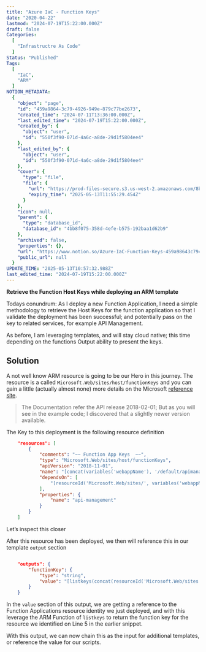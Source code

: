 ```yaml
---
title: "Azure IaC - Function Keys"
date: "2020-04-22"
lastmod: "2024-07-19T15:22:00.000Z"
draft: false
Categories:
  [
    "Infrastructre As Code"
  ]
Status: "Published"
Tags:
  [
    "IaC",
    "ARM"
  ]
NOTION_METADATA:
  {
    "object": "page",
    "id": "459a9864-3c79-4926-949e-879c77be2673",
    "created_time": "2024-07-11T13:36:00.000Z",
    "last_edited_time": "2024-07-19T15:22:00.000Z",
    "created_by": {
      "object": "user",
      "id": "550f3f90-071d-4a6c-a8de-29d1f5804ee4"
    },
    "last_edited_by": {
      "object": "user",
      "id": "550f3f90-071d-4a6c-a8de-29d1f5804ee4"
    },
    "cover": {
      "type": "file",
      "file": {
        "url": "https://prod-files-secure.s3.us-west-2.amazonaws.com/8bc3c4f0-c291-4309-a955-a5876c66b3de/aa9451e1-603f-4c42-9341-2633f7287f76/banner-iac-functionkeys.jpg?X-Amz-Algorithm=AWS4-HMAC-SHA256&X-Amz-Content-Sha256=UNSIGNED-PAYLOAD&X-Amz-Credential=ASIAZI2LB4667CIMMLBF%2F20250513%2Fus-west-2%2Fs3%2Faws4_request&X-Amz-Date=20250513T105529Z&X-Amz-Expires=3600&X-Amz-Security-Token=IQoJb3JpZ2luX2VjEEMaCXVzLXdlc3QtMiJHMEUCIDAhoFeXJzWz8tnlsVTyaIqX7mdJT7y5UGUSGvI%2FwrsMAiEAk%2BbgcbQSw9P0zf%2Bu4FQttnXJAqCHnQ6z1NcA2lW55nQqiAQI7P%2F%2F%2F%2F%2F%2F%2F%2F%2F%2FARAAGgw2Mzc0MjMxODM4MDUiDF5mjTOkoEMyXZEoPircA0p6jkPeeEOM8lL4QjEPUM4YE%2FV34NAcR5557QExZEu59IVCsXEJicVvCf3mMq0ThmcDY6bNR0tG2J9h0W2Gd9KFq7i%2BTb1qBDuroj9WDlwMKJGPf%2BLNR2aZoXKb6aT3XJjro2xDMMs%2FBVseJx5nRENoXCwpI0kuI%2FYlgNRDKs9bJ0rIq%2By4IFIr%2F4OikTgRp7IYVDfngpQurMLkVoWSzqSSczJsbU1hKKYkJKmTdxIKzrboczutmurHhM77ceeapXZ08Md0v%2BAnkCGWWwQ69KhMfhZ0ypnuJLzTYe8SpDXmO3T6sDhSiQeBGC0DcGkusUTUk9%2F0LB3PgJG28W2l9VQRtBhqbKk23nCobVg5253bI3%2FuYM5bHzUj2ArZAPqx65n2CbEag0gMPt6CjKckiCXo7i3AwkUu56Z9%2BdtWKtcN4CLVdJgZCtTw9FKjA4KNhuiwsCivYaSMYezlTIZzND84bLWnSYj8kdNCjzpMQ41SSBXIuFP4LrLYSGloF6kNTzGg0GTPMDPYroFRIeUjh9%2F4Af28L2sx9prPGcL5CI%2FTszGMGN9aS3lnPAUct0N3hEDfVbclYgNES4CdIyKAwrGskUCQDBbLPVo669kP9JLkX%2BrPZRgsQ%2FUvM5siML7BjMEGOqUBZ%2FFJFf0rhPoCdKoUfDO7%2BaQj3YXstNVqPKImka%2F8fLmpiVSVlSWnAEBj5rAzGAXg%2FLj5NOczeY3m6FdPxeH%2BxyLN3G7eMU978FOrDRVHglIgerfkcK9472j7KwY698bEucZL2q8vtNoraZfLYubNaZKbauMCYBJ8yvOqfX7PUtA6QAP3waFopooMyoBijuUfXLj4%2BmO%2F%2FbEPEF55MtcZVKkRpk3G&X-Amz-Signature=ce35ee2341066856ad476912fc94264573c334a10d48b527ac9f76950dea2919&X-Amz-SignedHeaders=host&x-id=GetObject",
        "expiry_time": "2025-05-13T11:55:29.454Z"
      }
    },
    "icon": null,
    "parent": {
      "type": "database_id",
      "database_id": "4bb8f075-358d-4efe-b575-192baa1d62b9"
    },
    "archived": false,
    "properties": {},
    "url": "https://www.notion.so/Azure-IaC-Function-Keys-459a98643c794926949e879c77be2673",
    "public_url": null
  }
UPDATE_TIME: "2025-05-13T10:57:32.988Z"
last_edited_time: "2024-07-19T15:22:00.000Z"
---
```


**Retrieve the Function Host Keys while deploying an ARM template**

Todays conundrum: As I deploy a new Function Application, I need a simple methodology to retrieve the Host Keys for the function application so that I validate the deployment has been successful; and potentially pass on the key to related services, for example API Management.

As before, I am leveraging templates, and will stay cloud native; this time depending on the functions Output ability to present the keys.

## Solution

A not well know ARM resource is going to be our Hero in this journey. The resource is a called `Microsoft.Web/sites/host/functionKeys` and you can gain a little (actually almost none) more details on the Microsoft [reference site](https://docs.microsoft.com/en-us/azure/templates/microsoft.web/2018-02-01/sites/functions/keys).

> The Documentation refer the API release 2018-02-01; But as you will see in the example code; I discovered that a slightly newer version available.

The Key to this deployment is the following resource definition

```json
    "resources": [
        {
            "comments": "~~ Function App Keys  ~~",
            "type": "Microsoft.Web/sites/host/functionKeys",
            "apiVersion": "2018-11-01",
            "name": "[concat(variables('webappName'), '/default/apimanagement')]",
            "dependsOn": [
                "[resourceId('Microsoft.Web/sites/', variables('webappName'))]"
            ],
            "properties": {
                "name": "api-management"
            }
        }
    ]
```

Let’s inspect this closer

  After this resource has been deployed, we then will reference this in our template `output` section

```json

    "outputs": {
        "functionKey": {
            "type": "string",
            "value": "[listkeys(concat(resourceId('Microsoft.Web/sites', variables('webappName')), '/host/default/'),'2016-08-01').functionKeys.apimanagement]"
        }
    }
```

In the `value` section of this output, we are getting a reference to the Function Applications resource identity we just deployed, and with this leverage the ARM Function of `listkeys` to return the function key for the resource we identified on Line 5 in the earlier snippet.

With this output, we can now chain this as the input for additional templates, or reference the value for our scripts.


